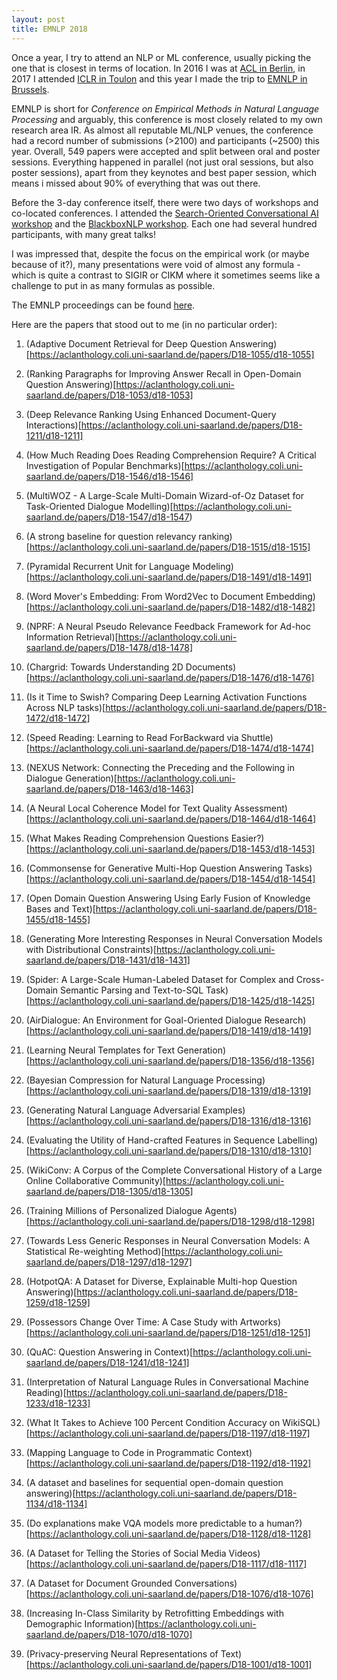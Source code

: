 ```yaml
---
layout: post
title: EMNLP 2018
---
```


Once a year, I try to attend an NLP or ML conference, usually picking the one that is closest in terms of location.
In 2016 I was at [ACL in Berlin](https://chauff.github.io/2016-08-12-acl2016/), in 2017 I attended 
[ICLR in Toulon](https://chauff.github.io/2017-04-25-iclr2017/) and this year I made the trip to [EMNLP in Brussels](http://emnlp2018.org/).

EMNLP is short for *Conference on Empirical Methods in Natural Language Processing* and arguably, this conference
is most closely related to my own research area IR. As almost all reputable ML/NLP venues, the conference had a record number of
submissions (>2100) and participants (~2500) this year. Overall, 549 papers were accepted and split between oral and poster sessions.
Everything happened in parallel (not just oral sessions, but also poster sessions), apart from they keynotes and 
best paper session, which means i missed about 90% of everything that was out there.

Before the 3-day conference itself, there were two days of workshops and co-located conferences. I attended the 
[Search-Oriented Conversational AI workshop](https://scai.info/) and the [BlackboxNLP workshop](https://blackboxnlp.github.io/).
Each one had several hundred participants, with many great talks! 

I was impressed that, despite the focus on the empirical work (or maybe because of it?), many presentations were void
of almost any formula - which is quite a contrast to SIGIR or CIKM where it sometimes seems like a challenge to put in
as many formulas as possible.

The EMNLP proceedings can be found [here](https://aclanthology.coli.uni-saarland.de/events/emnlp-2018). 

Here are the papers that stood out to me (in no particular order):

1. (Adaptive Document Retrieval for Deep Question Answering)[https://aclanthology.coli.uni-saarland.de/papers/D18-1055/d18-1055]

38. (Ranking Paragraphs for Improving Answer Recall in Open-Domain Question Answering)[https://aclanthology.coli.uni-saarland.de/papers/D18-1053/d18-1053]

29. (Deep Relevance Ranking Using Enhanced Document-Query Interactions)[https://aclanthology.coli.uni-saarland.de/papers/D18-1211/d18-1211]

1. (How Much Reading Does Reading Comprehension Require? A Critical Investigation of Popular Benchmarks)[https://aclanthology.coli.uni-saarland.de/papers/D18-1546/d18-1546]

2. (MultiWOZ - A Large-Scale Multi-Domain Wizard-of-Oz Dataset for Task-Oriented Dialogue Modelling)[https://aclanthology.coli.uni-saarland.de/papers/D18-1547/d18-1547)

3. (A strong baseline for question relevancy ranking)[https://aclanthology.coli.uni-saarland.de/papers/D18-1515/d18-1515]

4. (Pyramidal Recurrent Unit for Language Modeling)[https://aclanthology.coli.uni-saarland.de/papers/D18-1491/d18-1491]

5. (Word Mover's Embedding: From Word2Vec to Document Embedding)[https://aclanthology.coli.uni-saarland.de/papers/D18-1482/d18-1482]

6. (NPRF: A Neural Pseudo Relevance Feedback Framework for Ad-hoc Information Retrieval)[https://aclanthology.coli.uni-saarland.de/papers/D18-1478/d18-1478]

7. (Chargrid: Towards Understanding 2D Documents)[https://aclanthology.coli.uni-saarland.de/papers/D18-1476/d18-1476]

8. (Is it Time to Swish? Comparing Deep Learning Activation Functions Across NLP tasks)[https://aclanthology.coli.uni-saarland.de/papers/D18-1472/d18-1472]

9. (Speed Reading: Learning to Read ForBackward via Shuttle)[https://aclanthology.coli.uni-saarland.de/papers/D18-1474/d18-1474]

10. (NEXUS Network: Connecting the Preceding and the Following in Dialogue Generation)[https://aclanthology.coli.uni-saarland.de/papers/D18-1463/d18-1463]

11. (A Neural Local Coherence Model for Text Quality Assessment)[https://aclanthology.coli.uni-saarland.de/papers/D18-1464/d18-1464]

12. (What Makes Reading Comprehension Questions Easier?)[https://aclanthology.coli.uni-saarland.de/papers/D18-1453/d18-1453]

13. (Commonsense for Generative Multi-Hop Question Answering Tasks)[https://aclanthology.coli.uni-saarland.de/papers/D18-1454/d18-1454]

14. (Open Domain Question Answering Using Early Fusion of Knowledge Bases and Text)[https://aclanthology.coli.uni-saarland.de/papers/D18-1455/d18-1455]

15. (Generating More Interesting Responses in Neural Conversation Models with Distributional Constraints)[https://aclanthology.coli.uni-saarland.de/papers/D18-1431/d18-1431]

16. (Spider: A Large-Scale Human-Labeled Dataset for Complex and Cross-Domain Semantic Parsing and Text-to-SQL Task)[https://aclanthology.coli.uni-saarland.de/papers/D18-1425/d18-1425]

17. (AirDialogue: An Environment for Goal-Oriented Dialogue Research)[https://aclanthology.coli.uni-saarland.de/papers/D18-1419/d18-1419]

18. (Learning Neural Templates for Text Generation)[https://aclanthology.coli.uni-saarland.de/papers/D18-1356/d18-1356]

19. (Bayesian Compression for Natural Language Processing)[https://aclanthology.coli.uni-saarland.de/papers/D18-1319/d18-1319]

20. (Generating Natural Language Adversarial Examples)[https://aclanthology.coli.uni-saarland.de/papers/D18-1316/d18-1316]

21. (Evaluating the Utility of Hand-crafted Features in Sequence Labelling)[https://aclanthology.coli.uni-saarland.de/papers/D18-1310/d18-1310]

22. (WikiConv: A Corpus of the Complete Conversational History of a Large Online Collaborative Community)[https://aclanthology.coli.uni-saarland.de/papers/D18-1305/d18-1305]

23. (Training Millions of Personalized Dialogue Agents)[https://aclanthology.coli.uni-saarland.de/papers/D18-1298/d18-1298]

24. (Towards Less Generic Responses in Neural Conversation Models: A Statistical Re-weighting Method)[https://aclanthology.coli.uni-saarland.de/papers/D18-1297/d18-1297]

25. (HotpotQA: A Dataset for Diverse, Explainable Multi-hop Question Answering)[https://aclanthology.coli.uni-saarland.de/papers/D18-1259/d18-1259]

26. (Possessors Change Over Time: A Case Study with Artworks)[https://aclanthology.coli.uni-saarland.de/papers/D18-1251/d18-1251]

27. (QuAC: Question Answering in Context)[https://aclanthology.coli.uni-saarland.de/papers/D18-1241/d18-1241]

28. (Interpretation of Natural Language Rules in Conversational Machine Reading)[https://aclanthology.coli.uni-saarland.de/papers/D18-1233/d18-1233]

30. (What It Takes to Achieve 100 Percent Condition Accuracy on WikiSQL)[https://aclanthology.coli.uni-saarland.de/papers/D18-1197/d18-1197]

31. (Mapping Language to Code in Programmatic Context)[https://aclanthology.coli.uni-saarland.de/papers/D18-1192/d18-1192]

32. (A dataset and baselines for sequential open-domain question answering)[https://aclanthology.coli.uni-saarland.de/papers/D18-1134/d18-1134]

33. (Do explanations make VQA models more predictable to a human?)[https://aclanthology.coli.uni-saarland.de/papers/D18-1128/d18-1128]

34. (A Dataset for Telling the Stories of Social Media Videos)[https://aclanthology.coli.uni-saarland.de/papers/D18-1117/d18-1117]

35. (A Dataset for Document Grounded Conversations)[https://aclanthology.coli.uni-saarland.de/papers/D18-1076/d18-1076]

36. (Increasing In-Class Similarity by Retrofitting Embeddings with Demographic Information)[https://aclanthology.coli.uni-saarland.de/papers/D18-1070/d18-1070]

39. (Privacy-preserving Neural Representations of Text)[https://aclanthology.coli.uni-saarland.de/papers/D18-1001/d18-1001]





